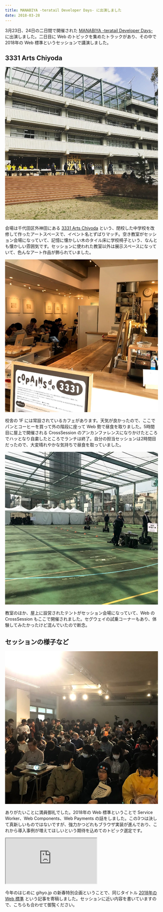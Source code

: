 ```yaml
---
title: MANABIYA -teratail Developer Days- に出演しました
date: 2018-03-28
---
```


3月23日、24日の二日間で開催された [MANABIYA -teratail Developer Days-](https://manabiya.tech) に出演しました。二日目に Web のトピックを集めたトラックがあり、その中で 2018年の Web 標準というセッションで講演しました。

## 3331 Arts Chiyoda

![](./outside.jpg)

会場は千代田区外神田にある [3331 Arts Chiyoda](http://www.3331.jp/) という、閉校した中学校を改修して作ったアートスペースで、イベント名とずばりマッチ。空き教室がセッション会場になっていて、記憶に懐かしい木のタイル床に学校椅子という、なんとも懐かしい雰囲気です。セッションに使われた教室以外は展示スペースになっていて、色んなアート作品が飾られていました。

![](./cafe.jpg)

校舎の 1F には常設されているカフェがあります。天気が良かったので、ここでパンとコーヒーを買って外の階段に座って Web 勢で昼食を取りました。5時間目に屋上で開催される CrossSession のアンカンファレンスになりかけたところでハッとなり自粛したところでランチは終了。自分の担当セッションは2時間目だったので、大変晴れやかな気持ちで昼食を取っていました。

![](./rooftop.jpg)

教室のほか、屋上に設営されたテントがセッション会場になっていて、Web の CrossSession もここで開催されました。セグウェイの試乗コーナーもあり、体験してみたかったけど混んでいたので断念。

## セッションの様子など

![](./crowd.jpg)

ありがたいことに満員御礼でした。2018年の Web 標準ということで Service Worker、Web Components、Web Payments の話をしました。この3つは決して真新しいものではないですが、強力かつどれもブラウザ実装が進んでおり、これから導入事例が増えてほしいという期待を込めてのトピック選定です。

<iframe loading="lazy" class="dropshadow speakerdeck-iframe" src="https://speakerdeck.com/player/0a008ff2aa2a4c0a954b61368cae3140" title="2018 年の Web 標準 / Web Standards 2018" allowfullscreen="true" style="aspect-ratio: 560 / 420;" data-ratio="1.3333333333333333"></iframe>

今年のはじめに gihyo.jp の新春特別企画ということで、同じタイトル [2018年の Web 標準](http://gihyo.jp/design/column/newyear/2018/web-standards-prospect) という記事を寄稿しました。セッションに近い内容を書いていますので、こちらも合わせて御覧ください。
